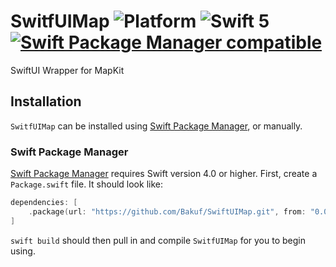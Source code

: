 # SwitfUIMap ![Platform](https://img.shields.io/badge/Platforms-%20iOS%20-lightgrey.svg) ![Swift 5](https://img.shields.io/badge/Swift-5-F28D00.svg) [![Swift Package Manager compatible](https://img.shields.io/badge/SPM-compatible-brightgreen.svg)](https://github.com/apple/swift-package-manager)

SwiftUI Wrapper for MapKit

## Installation

`SwitfUIMap` can be installed using [Swift Package Manager](https://swift.org/package-manager/), or manually.

### Swift Package Manager

[Swift Package Manager](https://github.com/apple/swift-package-manager) requires Swift version 4.0 or higher. First, create a `Package.swift` file. It should look like:

```swift
dependencies: [
    .package(url: "https://github.com/Bakuf/SwiftUIMap.git", from: "0.0.1")
]
```

`swift build` should then pull in and compile `SwitfUIMap` for you to begin using.
